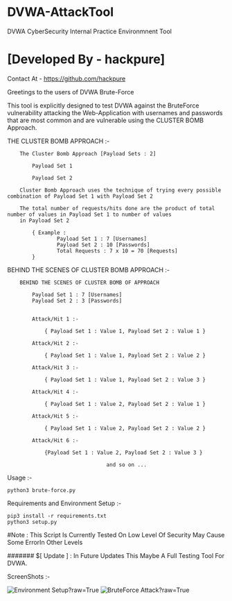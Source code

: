 # DVWA-AttackTool
DVWA CyberSecurity Internal Practice Environmnent Tool
# [Developed By - hackpure]
  Contact At - https://github.com/hackpure


Greetings to the users of DVWA Brute-Force

This tool is explicitly designed to test DVWA against the BruteForce vulnerability attacking the Web-Application
with usernames and passwords that are most common and are vulnerable using the CLUSTER BOMB Approach.

THE CLUSTER BOMB APPROACH :-

		The Cluster Bomb Approach [Payload Sets : 2]
			
			Payload Set 1
			
			Payload Set 2
			
		Cluster Bomb Approach uses the technique of trying every possible combination of Payload Set 1 with Payload Set 2

		The total number of requests/hits done are the product of total number of values in Payload Set 1 to number of values 
		in Payload Set 2
		
			{ Example : 
					Payload Set 1 : 7 [Usernames]
					Payload Set 2 : 10 [Passwords]
					Total Requests : 7 x 10 = 70 [Requests]
			}

BEHIND THE SCENES OF CLUSTER BOMB APPROACH :-

		BEHIND THE SCENES OF CLUSTER BOMB OF APPROACH

			Payload Set 1 : 7 [Usernames]
			Payload Set 2 : 3 [Passwords]
			
			
			Attack/Hit 1 :-
			
				{ Payload Set 1 : Value 1, Payload Set 2 : Value 1 }
			
			Attack/Hit 2 :-
	
				{ Payload Set 1 : Value 1, Payload Set 2 : Value 2 }

			Attack/Hit 3 :-
		
				{ Payload Set 1 : Value 1, Payload Set 2 : Value 3 }

			Attack/Hit 4 :- 
	
				{ Payload Set 1 : Value 2, Payload Set 2 : Value 1 }

			Attack/Hit 5 :-
	
				{ Payload Set 1 : Value 2, Payload Set 2 : Value 2 }

			Attack/Hit 6 :-

				{Payload Set 1 : Value 2, Payload Set 2 : Value 3 }

									and so on ...				


Usage :-

	python3 brute-force.py


Requirements and Environment Setup :-
	
	pip3 install -r requirements.txt
	python3 setup.py


#Note : This Script Is Currently Tested On Low Level Of Security May Cause Some ErrorIn Other Levels

####### $[ Update ] : In Future Updates This Maybe A Full Testing Tool For DVWA.

ScreenShots :-

![Environment Setup](../Screenshots/Screenshot_2023-08-06_15_15_53.png)?raw=True
 ![BruteForce Attack](../Screenshots/Screenshot_2023-08-06_15_17_56.png)?raw=True

  
